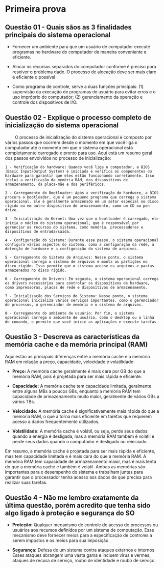 # Primeira prova

## Questão 01 - Quais sãos as 3 finalidades principais do sistema operacional

- Fornecer um ambiente para que um usuário de computador execute programas no hardware do computador de maneira conveniente e eficiente.

- Alocar os recursos separados do computador conforme é preciso para resolver o problema dado. O processo de alocação deve ser mais claro e eficiente o possível

- Como programa de controle, serve a duas funções principais: (1) supervisão da execução de programas de usuário para evitar erros e o uso impróprio do computador; (2) gerenciamento da operação e controle dos dispositivos de I/O.

## Questão 02 - Explique o processo completo de inicialização do sistema operacional

&emsp;&emsp; O processo de inicialização do sistema operacional é composto por vários passos que ocorrem desde o momento em que você liga o computador até o momento em que o sistema operacional está completamente carregado e pronto para uso. Aqui está um resumo geral dos passos envolvidos no processo de inicialização:

    1 - Verificação do hardware: Quando você liga o computador, a BIOS (Basic Input/Output System) é iniciada e verifica os componentes do hardware para garantir que eles estão funcionando corretamente. Isso inclui a verificação da memória RAM, dos dispositivos de armazenamento, da placa-mãe e dos periféricos.

    2 - Carregamento do Bootloader: Após a verificação do hardware, a BIOS procura o bootloader, que é um pequeno programa que carrega o sistema operacional. Ele é geralmente armazenado em um setor especial no disco rígido ou em outro dispositivo de armazenamento, como um CD ou pen drive.

    3 - Inicialização do Kernel: Uma vez que o bootloader é carregado, ele inicia o núcleo do sistema operacional, que é responsável por gerenciar os recursos do sistema, como memória, processadores e dispositivos de entrada/saída.

    4 - Configuração do Sistema: Durante esse passo, o sistema operacional configura vários aspectos do sistema, como a configuração da rede, a detecção de hardware e a configuração do sistema de arquivos.

    5 - Carregamento do Sistema de Arquivos: Nesse ponto, o sistema operacional carrega o sistema de arquivos e monta as partições no disco rígido. Isso permite que o sistema acesse os arquivos e pastas armazenados no disco rígido.

    6 - Carregamento de Drivers: Em seguida, o sistema operacional carrega os drivers necessários para controlar os dispositivos de hardware, como impressoras, placas de rede e dispositivos de armazenamento.

    7 - Inicialização dos Serviços do Sistema: Nesse ponto, o sistema operacional inicializa vários serviços importantes, como o gerenciador de processos, o gerenciador de memória e o sistema de arquivos.

    8 - Carregamento do ambiente de usuário: Por fim, o sistema operacional carrega o ambiente de usuário, como o desktop ou a linha de comando, e permite que você inicie as aplicações e execute tarefas

## Questão 3 - Descreva as características da memória cache e da memória principal (RAM)

Aqui estão as principais diferenças entre a memória cache e a memória RAM em relação a preço, capacidade, velocidade e volatilidade:

- **Preço:** A memória cache geralmente é mais cara por GB do que a memória RAM, pois é projetada para ser mais rápida e eficiente.

- **Capacidade:** A memória cache tem capacidade limitada, geralmente entre alguns MBs a poucos GBs, enquanto a memória RAM tem capacidade de armazenamento muito maior, geralmente de vários GBs a vários TBs.

- **Velocidade:** A memória cache é significativamente mais rápida do que a memória RAM, o que a torna mais eficiente em tarefas que requerem acesso a dados frequentemente utilizados.

- **Volatilidade:** A memória cache é volátil, ou seja, perde seus dados quando a energia é desligada, mas a memória RAM também é volátil e perde seus dados quando o computador é desligado ou reiniciado.

Em resumo, a memória cache é projetada para ser mais rápida e eficiente, mas tem capacidade limitada e é mais cara do que a memória RAM. A memória RAM tem capacidade de armazenamento maior, mas é mais lenta do que a memória cache e também é volátil. Ambas as memórias são importantes para o desempenho do sistema e trabalham juntas para garantir que o processador tenha acesso aos dados de que precisa para realizar suas tarefas.

## Questão 4 - Não me lembro exatamente da última questão, porém acredito que tenha sido algo ligado à proteção e segurança do SO

- **Proteção:** Qualquer mecanismo de controle de acesso de processos ou usuários aos recursos definidos por um sistema de computação. Esse mecanismo deve fornecer meios para a especificação de controles a serem impostos e os meios para sua imposição.

- **Segurança:** Defesa de um sistema contra ataques externos e internos. Esses ataques abrangem uma vasta gama e incluem vírus e vermes, ataques de recusa de serviço, roubo de identidade e roubo de serviço.